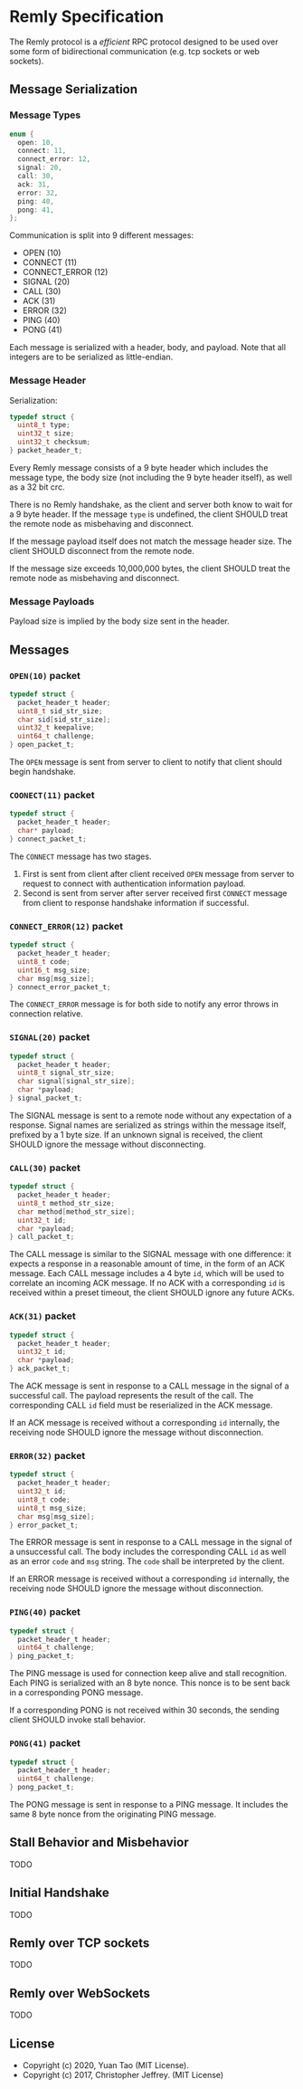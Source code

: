 # Remly Specification

The Remly protocol is a _efficient_ RPC protocol designed to be used over some form of bidirectional communication (e.g.
tcp sockets or web sockets).

## Message Serialization

### Message Types

```c
enum {
  open: 10,
  connect: 11,
  connect_error: 12,
  signal: 20,
  call: 30,
  ack: 31,
  error: 32,
  ping: 40,
  pong: 41,
};
```

Communication is split into 9 different messages:

- OPEN (10)
- CONNECT (11)
- CONNECT_ERROR (12)
- SIGNAL (20)
- CALL (30)
- ACK (31)
- ERROR (32)
- PING (40)
- PONG (41)

Each message is serialized with a header, body, and payload. Note that all integers are to be serialized as
little-endian.

### Message Header

Serialization:

```c
typedef struct {
  uint8_t type;
  uint32_t size;
  uint32_t checksum;
} packet_header_t;
```

Every Remly message consists of a 9 byte header which includes the message type, the body size (not including the 9 byte
header itself), as well as a 32 bit crc.

There is no Remly handshake, as the client and server both know to wait for a 9 byte header. If the message `type` is
undefined, the client SHOULD treat the remote node as misbehaving and disconnect.

If the message payload itself does not match the message header size. The client SHOULD disconnect from the remote node.

If the message size exceeds 10,000,000 bytes, the client SHOULD treat the remote node as misbehaving and disconnect.

### Message Payloads

Payload size is implied by the body size sent in the header.

## Messages

### `OPEN(10)` packet

```c
typedef struct {
  packet_header_t header;
  uint8_t sid_str_size;
  char sid[sid_str_size];
  uint32_t keepalive;
  uint64_t challenge;
} open_packet_t;
```

The `OPEN` message is sent from server to client to notify that client should begin handshake.

### `COONECT(11)` packet

```c
typedef struct {
  packet_header_t header;
  char* payload;
} connect_packet_t;
```

The `CONNECT` message has two stages.

1. First is sent from client after client received `OPEN` message from server to request to connect with authentication
   information payload.
2. Second is sent from server after server received first `CONNECT` message from client to response handshake
   information if successful.

### `CONNECT_ERROR(12)` packet

```c
typedef struct {
  packet_header_t header;
  uint8_t code;
  uint16_t msg_size;
  char msg[msg_size];
} connect_error_packet_t;
```

The `CONNECT_ERROR` message is for both side to notify any error throws in connection relative.

### `SIGNAL(20)` packet

```c
typedef struct {
  packet_header_t header;
  uint8_t signal_str_size;
  char signal[signal_str_size];
  char *payload;
} signal_packet_t;
```

The SIGNAL message is sent to a remote node without any expectation of a response. Signal names are serialized as
strings within the message itself, prefixed by a 1 byte size. If an unknown signal is received, the client SHOULD ignore
the message without disconnecting.

### `CALL(30)` packet

```c
typedef struct {
  packet_header_t header;
  uint8_t method_str_size;
  char method[method_str_size];
  uint32_t id;
  char *payload;
} call_packet_t;
```

The CALL message is similar to the SIGNAL message with one difference: it expects a response in a reasonable amount of
time, in the form of an ACK message. Each CALL message includes a 4 byte `id`, which will be used to correlate an
incoming ACK message. If no ACK with a corresponding `id` is received within a preset timeout, the client SHOULD ignore
any future ACKs.

### `ACK(31)` packet

```c
typedef struct {
  packet_header_t header;
  uint32_t id;
  char *payload;
} ack_packet_t;
```

The ACK message is sent in response to a CALL message in the signal of a successful call. The payload represents the
result of the call. The corresponding CALL `id` field must be reserialized in the ACK message.

If an ACK message is received without a corresponding `id` internally, the receiving node SHOULD ignore the message
without disconnection.

### `ERROR(32)` packet

```c
typedef struct {
  packet_header_t header;
  uint32_t id;
  uint8_t code;
  uint8_t msg_size;
  char msg[msg_size];
} error_packet_t;
```

The ERROR message is sent in response to a CALL message in the signal of a unsuccessful call. The body includes the
corresponding CALL `id` as well as an error `code` and `msg` string. The `code` shall be interpreted by the client.

If an ERROR message is received without a corresponding `id` internally, the receiving node SHOULD ignore the message
without disconnection.

### `PING(40)` packet

```c
typedef struct {
  packet_header_t header;
  uint64_t challenge;
} ping_packet_t;
```

The PING message is used for connection keep alive and stall recognition. Each PING is serialized with an 8 byte nonce.
This nonce is to be sent back in a corresponding PONG message.

If a corresponding PONG is not received within 30 seconds, the sending client SHOULD invoke stall behavior.

### `PONG(41)` packet

```c
typedef struct {
  packet_header_t header;
  uint64_t challenge;
} pong_packet_t;
```

The PONG message is sent in response to a PING message. It includes the same 8 byte nonce from the originating PING
message.

## Stall Behavior and Misbehavior

TODO

## Initial Handshake

TODO

## Remly over TCP sockets

TODO

## Remly over WebSockets

TODO

## License

- Copyright (c) 2020, Yuan Tao (MIT License).
- Copyright (c) 2017, Christopher Jeffrey. (MIT License)
